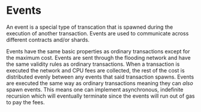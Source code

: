 # Events

An event is a special type of transcation that is spawned during the execution of another transaction. Events are used to communicate across different contracts and/or shards.

Events have the same basic properties as ordinary transactions except for the maximum cost. Events are sent through the flooding network and have the same validity rules as ordinary transactions. When a transaction is executed the network and CPU fees are collected, the rest of the cost is distributed evenly between any events that said transaction spawns. Events are executed the same way as ordinary transactions meaning they can *also* spawn events. This means one can implement asynchronous, indefinite recursion which will eventually terminate since the events will run out of gas to pay the fees.

